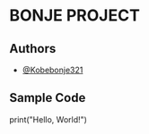 # BONJE PROJECT


## Authors
- [@Kobebonje321](https://github.com/Kobebonje321)

## Sample Code
print("Hello, World!")


